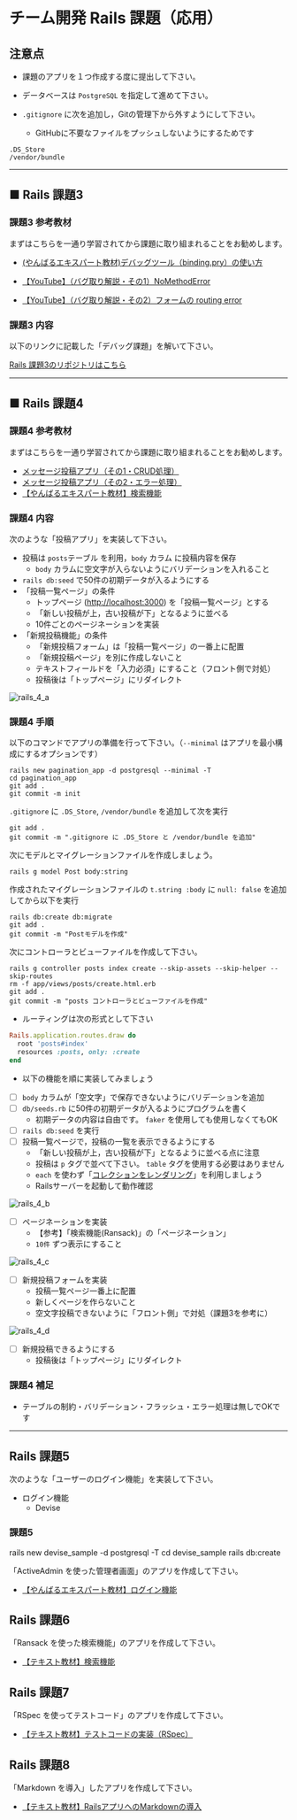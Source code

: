 # チーム開発 Rails 課題（応用）

## 注意点

- 課題のアプリを１つ作成する度に提出して下さい。

- データベースは `PostgreSQL` を指定して進めて下さい。

- `.gitignore` に次を追加し，Gitの管理下から外すようにして下さい。
  - GitHubに不要なファイルをプッシュしないようにするためです

```
.DS_Store
/vendor/bundle
```

---

## ■ Rails 課題3

### 課題3 参考教材

まずはこちらを一通り学習されてから課題に取り組まれることをお勧めします。

- [(やんばるエキスパート教材)デバッグツール（binding.pry）の使い方](https://www.yanbaru-code.com/texts/265)

- [【YouTube】（バグ取り解説・その1）NoMethodError](https://www.youtube.com/watch?v=aLw627JQRhk)

- [【YouTube】（バグ取り解説・その2）フォームの routing error](https://www.youtube.com/watch?v=fFH3oyMkVWM)

### 課題3 内容

以下のリンクに記載した「デバッグ課題」を解いて下さい。

[Rails 課題3のリポジトリはこちら](https://github.com/yanbaru-expert/debug_shop_app)

---

## ■ Rails 課題4

### 課題4 参考教材

まずはこちらを一通り学習されてから課題に取り組まれることをお勧めします。

- [メッセージ投稿アプリ（その1・CRUD処理）](https://www.yanbaru-code.com/texts/269)
- [メッセージ投稿アプリ（その2・エラー処理）](https://www.yanbaru-code.com/texts/270)
- [【やんばるエキスパート教材】検索機能](https://www.yanbaru-code.com/texts/221)

### 課題4 内容

次のような「投稿アプリ」を実装して下さい。

- 投稿は `posts`テーブル を利用，`body` カラム に投稿内容を保存
  - `body` カラムに空文字が入らないようにバリデーションを入れること
- `rails db:seed` で50件の初期データが入るようにする
- 「投稿一覧ページ」の条件
  - トップページ ([http://localhost:3000](http://localhost:3000)) を「投稿一覧ページ」とする
  - 「新しい投稿が上，古い投稿が下」となるように並べる
  - 10件ごとのページネーションを実装
- 「新規投稿機能」の条件
  - 「新規投稿フォーム」は「投稿一覧ページ」の一番上に配置
  - 「新規投稿ページ」を別に作成しないこと
  - テキストフィールドを「入力必須」にすること（フロント側で対処）
  - 投稿後は「トップページ」にリダイレクト

![rails_4_a](./images/rails_4_a.png)

### 課題4 手順

以下のコマンドでアプリの準備を行って下さい。（`--minimal` はアプリを最小構成にするオプションです）

```zsh:ターミナル
rails new pagination_app -d postgresql --minimal -T
cd pagination_app
git add .
git commit -m init
```

`.gitignore` に `.DS_Store`, `/vendor/bundle` を追加して次を実行

```
git add .
git commit -m ".gitignore に .DS_Store と /vendor/bundle を追加"
```

次にモデルとマイグレーションファイルを作成しましょう。

```
rails g model Post body:string
```

作成されたマイグレーションファイルの `t.string :body` に `null: false` を追加してから以下を実行

```
rails db:create db:migrate
git add .
git commit -m "Postモデルを作成"
```

次にコントローラとビューファイルを作成して下さい。

```
rails g controller posts index create --skip-assets --skip-helper --skip-routes
rm -f app/views/posts/create.html.erb
git add .
git commit -m "posts コントローラとビューファイルを作成"
```

- ルーティングは次の形式として下さい

```rb
Rails.application.routes.draw do
  root 'posts#index'
  resources :posts, only: :create
end
```

- 以下の機能を順に実装してみましょう

- [ ] `body` カラムが「空文字」で保存できないようにバリデーションを追加
- [ ] `db/seeds.rb` に50件の初期データが入るようにプログラムを書く
  - 初期データの内容は自由です。 `faker` を使用しても使用しなくてもOK
- [ ] `rails db:seed` を実行
- [ ] 投稿一覧ページで，投稿の一覧を表示できるようにする
  - 「新しい投稿が上，古い投稿が下」となるように並べる点に注意
  - 投稿は `p` タグで並べて下さい。 `table` タグを使用する必要はありません
  - `each` を使わず「[コレクションをレンダリング](https://railsguides.jp/layouts_and_rendering.html#%E3%82%B3%E3%83%AC%E3%82%AF%E3%82%B7%E3%83%A7%E3%83%B3%E3%82%92%E3%83%AC%E3%83%B3%E3%83%80%E3%83%AA%E3%83%B3%E3%82%B0%E3%81%99%E3%82%8B)」を利用しましょう
  - Railsサーバーを起動して動作確認

![rails_4_b](./images/rails_4_b.png)

- [ ] ページネーションを実装
  - 【参考】「検索機能(Ransack)」の「ページネーション」
  - `10件` ずつ表示にすること

![rails_4_c](./images/rails_4_c.png)

- [ ] 新規投稿フォームを実装
  - 投稿一覧ページ一番上に配置
  - 新しくページを作らないこと
  - 空文字投稿できないように「フロント側」で対処（課題3を参考に）

![rails_4_d](./images/rails_4_d.png)

- [ ] 新規投稿できるようにする
  - 投稿後は「トップページ」にリダイレクト

### 課題4 補足

- テーブルの制約・バリデーション・フラッシュ・エラー処理は無しでOKです

---

## Rails 課題5

次のような「ユーザーのログイン機能」を実装して下さい。

- ログイン機能
  - Devise

### 課題5 

rails new devise_sample -d postgresql -T
cd devise_sample
rails db:create

「ActiveAdmin を使った管理者画面」のアプリを作成して下さい。

- [【やんばるエキスパート教材】ログイン機能](https://www.yanbaru-code.com/texts/219)



## Rails 課題6

「Ransack を使った検索機能」のアプリを作成して下さい。

- [【テキスト教材】検索機能](https://www.yanbaru-code.com/texts/221)

## Rails 課題7

「RSpec を使ってテストコード」のアプリを作成して下さい。

- [【テキスト教材】テストコードの実装（RSpec）](https://www.yanbaru-code.com/texts/223)

## Rails 課題8

「Markdown を導入」したアプリを作成して下さい。

- [【テキスト教材】RailsアプリへのMarkdownの導入](https://www.yanbaru-code.com/texts/224)